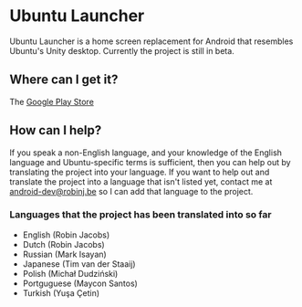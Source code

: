 Ubuntu Launcher
===============

Ubuntu Launcher is a home screen replacement for Android that resembles Ubuntu's Unity desktop. Currently the project is still in beta.

## Where can I get it?

The [Google Play Store](https://play.google.com/store/apps/details?id=be.robinj.ubuntu)

## How can I help?

If you speak a non-English language, and your knowledge of the English language and Ubuntu-specific terms is sufficient, then you can help out by translating the project into your language.
If you want to help out and translate the project into a language that isn't listed yet, contact me at android-dev@robinj.be so I can add that language to the project.

### Languages that the project has been translated into so far

* English (Robin Jacobs)
* Dutch (Robin Jacobs)
* Russian (Mark Isayan)
* Japanese (Tim van der Staaij)
* Polish (Michał Dudziński)
* Portguguese (Maycon Santos)
* Turkish (Yuşa Çetin)
